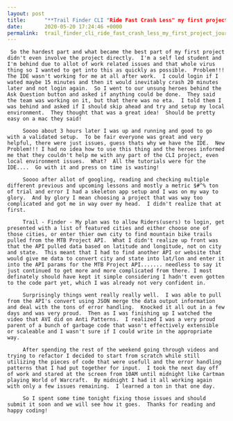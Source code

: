 ```yaml
---
layout: post
title:      "**Trail Finder CLI "Ride Fast Crash Less" my first project journey.**"
date:       2020-05-20 17:24:46 +0000
permalink:  trail_finder_cli_ride_fast_crash_less_my_first_project_journey
---
```



     So the hardest part and what became the best part of my first project didn't even involve the project directly.  I'm a self led student and I'm behind due to allot of work related issues and that whole virus thing so I wanted to get into this as quickly as possible.  Problem!!!  The IDE wasn't working for me at all after work.  I could login if I wated maybe 15 minutes and then it would inevitably crash 20 minutes later and not login again.  So I went to our unsung heroes behind the Ask Question button and asked if anything could be done.  They said the team was working on it, but that there was no eta.  I told them I was behind and asked if I should skip ahead and try and setup my local environment.  They thought that was a great idea!  Should be pretty easy on a mac they said!
		 
		 Soooo about 3 hours later I was up and running and good to go with a validated setup.  To be fair everyone was great and very helpful, there were just issues, guess thats why we have the IDE.  New Problem!!! I had no idea how to use this thing and the heroes informed me that they couldn't help me with any part of the CLI project, even local environment issues.  What?  All the tutorials were for the IDE....  Go with it and press on time is wasting!
		 
		 Soooo after allot of googling, reading and checking multiple different previous and upcoming lessons and mostly a metric $#^% ton of trial and error I had a skeleton app setup and I was on my way to glory.  And by glory I mean choosing a project that was way too complicated and got me in way over my head.  I didn't realize that at first.
		 
		 Trail - Finder - My plan was to allow Riders(users) to login, get presented with a list of featured cities and either choose one of those cities, or enter thier own city to find mountain bike trails pulled from the MTB Project API.  What I didn't realize up front was that the API pulled data based on latitude and longitude, not on city and state.  This meant that I had to find another API or website that would give me data to convert city and state into lat/lon and enter it into the API params for the MTB Project API....... needless to say it just continued to get more and more complicated from there. I most definately should have kept it simple considering I hadn't even gotten to the code part yet, which I was already not very confident in.
		 
		 Surprisingly things went really really well.  I was able to pull from the API's convert using JSON merge the data output information and deal with the tons of error handling.  Knocked it all out in a few days and was very proud.  Then as I was finishing up I watched the video that AVI did on Anti Patterns.  I realized I was a very proud parent of a bunch of garbage code that wasn't effectively extensible or scaleable and I wasn't sure if I could write in the appropriate way.
		 
		 After spending the rest of the weekend going through videos and trying to refactor I decided to start from scratch while still utilizing the pieces of code that were usefull and the error handling patterns that I had put together for input.  I took the next day off of work and stared at the screen from 10AM until midnight like Cartman playing World of Warcraft.  By midnight I had it all working again with only a few issues remaining.  I learned a ton in that one day.
		 
		 So I spent some time tonight fixing those issues and should submit it soon and we will see how it goes.  Thanks for reading and happy coding!  
